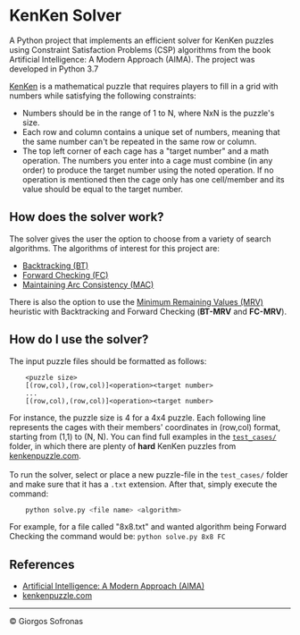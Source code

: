# KenKen Solver

A Python project that implements an efficient solver for KenKen puzzles using Constraint Satisfaction Problems (CSP) algorithms from the book Artificial Intelligence: A Modern Approach (AIMA). The project was developed in Python 3.7

[KenKen](https://en.wikipedia.org/wiki/KenKen) is a mathematical puzzle that requires players to fill in a grid with numbers while satisfying the following constraints:
- Numbers should be in the range of 1 to N, where NxN is the puzzle's size.<br>
- Each row and column contains a unique set of numbers, meaning that the same number can't be repeated in the same row or column.<br>
- The top left corner of each cage has a "target number" and a math operation. The numbers you enter into a cage must combine (in any order) to produce the target number using the noted operation. If no operation is mentioned then the cage only has one cell/member and its value should be equal to the target number.

## How does the solver work?
The solver gives the user the option to choose from a variety of search algorithms. The algorithms of interest for this project are:
- [Backtracking (BT)](https://ktiml.mff.cuni.cz/~bartak/constraints/propagation.html#BT)
- [Forward Checking (FC)](https://ktiml.mff.cuni.cz/~bartak/constraints/propagation.html#FC)
- [Maintaining Arc Consistency (MAC)](https://ktiml.mff.cuni.cz/~bartak/constraints/propagation.html#LA)

There is also the option to use the [Minimum Remaining Values (MRV)](https://cs188ai.fandom.com/wiki/Minimum_Remaining_Values) heuristic with Backtracking and Forward Checking (**BT-MRV** and **FC-MRV**).<br>

## How do I use the solver?
The input puzzle files should be formatted as follows:
```
    <puzzle size>
    [(row,col),(row,col)]<operation><target number>
    ...
    [(row,col),(row,col)]<operation><target number>
```
For instance, the puzzle size is 4 for a 4x4 puzzle. Each following line represents the cages with their members' coordinates in (row,col) format, starting from (1,1) to (N, N). You can find full examples in the [`test_cases/`](https://github.com/giorgossofronas/kenken/tree/main/test_cases) folder, in which there are plenty of **hard** KenKen puzzles from [kenkenpuzzle.com](http://www.kenkenpuzzle.com/).
<br><br>
To run the solver, select or place a new puzzle-file in the `test_cases/` folder and make sure that it has a `.txt` extension. After that, simply execute the command:
```bash
    python solve.py <file name> <algorithm>
```
For example, for a file called "8x8.txt" and wanted algorithm being Forward Checking the command would be: `python solve.py 8x8 FC`<br>

## References
* [Artificial Intelligence: A Modern Approach (AIMA)](https://github.com/aimacode/aima-python)<br>
* [kenkenpuzzle.com](http://www.kenkenpuzzle.com/)

 ---
 © Giorgos Sofronas
